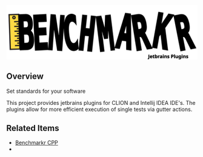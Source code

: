 ![](images/BenchmarkrJetbrains.svg)

## Overview

Set standards for your software

This project provides jetbrains plugins for CLION and Intellij IDEA IDE's. The plugins allow
for more efficient execution of single tests via gutter actions.

## Related Items
- [Benchmarkr CPP](https://github.com/tnweiss/Benchmarkr-cpp)
- 